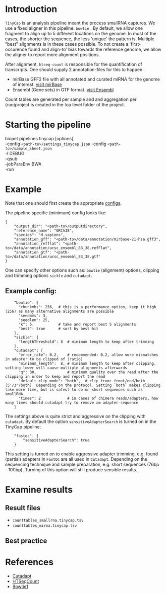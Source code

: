 # Introduction

``TinyCap`` is an analysis pipeline meant the process smallRNA captures. We use a fixed aligner in this pipeline: `bowtie` .
By default, we allow one fragment to align up to 5 different locations on the genome. In most of the cases, the shorter 
the sequence, the less 'unique' the pattern is. Multiple "best" alignments is in these cases possible.
To not create a 'first-occurence found and align-to' bias towards the reference genome, we allow the aligner 
to report more alignment positions.

After alignment, `htseq-count` is responsible for the quantification of transcripts. 
One should supply 2 annotation-files for this to happen:

- mirBase GFF3 file with all annotated and curated miRNA for the genome of interest. [visit mirBase](http://www.mirbase.org/ftp.shtml)
- Ensembl (Gene sets) in GTF format. [visit Ensembl](http://www.ensembl.org/info/data/ftp/index.html) 

Count tables are generated per sample and and aggregation per (run)project is created in the top level folder of the project.


# Starting the pipeline

biopet pipelines tinycap [options] \
-config `<path-to>/settings_tinycap.json`
-config `<path-to>/sample_sheet.json` \
-l DEBUG \
-qsub \
-jobParaEnv BWA \
-run

# Example
Note that one should first create the appropriate [configs](../general/config.md).

The pipeline specific (minimum) config looks like:

```
{
    "output_dir": "<path-to>/outputdirectory",
    "reference_name": "GRCh38",
    "species": "H.sapiens",
    "annotation_gff": "<path-to>/data/annotation/mirbase-21-hsa.gff3",
    "annotation_refflat": "<path-to>/data/annotation/ucsc_ensembl_83_38.refFlat",
    "annotation_gtf": "<path-to>/data/annotation/ucsc_ensembl_83_38.gtf"
}
```

One can specify other options such as: `bowtie` (alignment) options, clipping and trimming options `sickle` and `cutadapt`.

## Example config:

```
    "bowtie": {
      "chunkmbs": 256,  # this is a performance option, keep it high (256) as many alternative alignments are possible
      "seedmms": 3,
      "seedlen": 25,
      "k": 5,           # take and report best 5 alignments 
      "best": true      # sort by best hit
    },
    "sickle": {
      "lengthThreshold": 8  # minimum length to keep after trimming
    },
    "cutadapt": {
      "error_rate": 0.2,    # recommended: 0.2, allow more mismatches in adapter to be clipped of (ratio)
      "minimum_length":  8, # minimum length to keep after clipping, setting lower will cause multiple alignments afterwards
      "q": 30,              # minimum quality over the read after the clipping in order to keep and report the read
      "default_clip_mode": "both",  # clip from: front/end/both (5'/3'/both). Depending on the protocol. Setting `both` makes clipping take more time, but is safest to do on short sequences such as smallRNA.
      "times": 2            # in cases of chimera reads/adapters, how many times should cutadapt try to remove am adapter-sequence
    }
```

The settings above is quite strict and aggressive on the clipping with `cutadapt`. By default the option `sensitiveAdapterSearch` is turned on in the TinyCap pipeline:

```
    "fastqc": {
        "sensitiveAdapterSearch": true
    }
```

This setting is turned on to enable aggressive adapter trimming. e.g. found (partial) adapters in `FastQC` 
are all used in `Cutadapt`. Depending on the sequencing technique and sample preparation, e.g. short 
sequences (76bp - 100bp). Turning of this option will still produce sensible results.



# Examine results

## Result files

- `counttables_smallrna.tinycap.tsv`
- `counttables_mirna.tinycap.tsv`


## Best practice

# References

- [Cutadapt](https://github.com/marcelm/cutadapt)
- [HTSeqCount](http://www-huber.embl.de/HTSeq/doc/overview.html)
- [Bowtie1](http://bowtie-bio.sourceforge.net/index.shtml)

